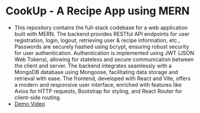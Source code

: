 # CookUp - A Recipe App using MERN
- This repository contains the full-stack codebase for a web application built with MERN. The backend provides RESTful API endpoints for user registration, login, logout, retrieving user & recipe information, etc., Passwords are securely hashed using bcrypt, ensuring robust security for user authentication. Authentication is implemented using JWT (JSON Web Tokens), allowing for stateless and secure communication between the client and server. The backend integrates seamlessly with a MongoDB database using Mongoose, facilitating data storage and retrieval with ease. The frontend, developed with React and Vite, offers a modern and responsive user interface, enriched with features like Axios for HTTP requests, Bootstrap for styling, and React Router for client-side routing.
- [Demo Video](https://www.youtube.com/watch?v=Pa3cltQwBZE)

